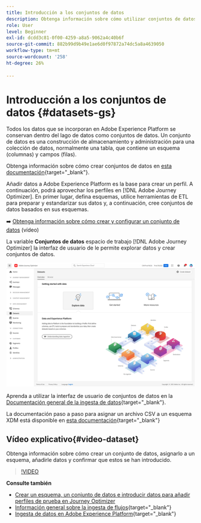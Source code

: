 ```yaml
---
title: Introducción a los conjuntos de datos
description: Obtenga información sobre cómo utilizar conjuntos de datos de Adobe Experience Platform en Adobe Journey Optimizer
role: User
level: Beginner
exl-id: dcdd3c81-0f00-4259-a8a5-9062a4c40b6f
source-git-commit: 882b99d9b49e1ae6d0f97872a74dc5a8a4639050
workflow-type: tm+mt
source-wordcount: '258'
ht-degree: 26%

---
```


# Introducción a los conjuntos de datos {#datasets-gs}

Todos los datos que se incorporan en Adobe Experience Platform se conservan dentro del lago de datos como conjuntos de datos. Un conjunto de datos es una construcción de almacenamiento y administración para una colección de datos, normalmente una tabla, que contiene un esquema (columnas) y campos (filas).

Obtenga información sobre cómo crear conjuntos de datos en [esta documentación](https://experienceleague.adobe.com/docs/experience-platform/catalog/datasets/overview.html){target=&quot;_blank&quot;}.

Añadir datos a Adobe Experience Platform es la base para crear un perfil. A continuación, podrá aprovechar los perfiles en [!DNL Adobe Journey Optimizer]. En primer lugar, defina esquemas, utilice herramientas de ETL para preparar y estandarizar sus datos y, a continuación, cree conjuntos de datos basados en sus esquemas.

➡️ [Obtenga información sobre cómo crear y configurar un conjunto de datos](#video-dataset) (vídeo)

La variable **Conjuntos de datos** espacio de trabajo [!DNL Adobe Journey Optimizer] la interfaz de usuario de le permite explorar datos y crear conjuntos de datos.

![](assets/datasets-home.png)

Aprenda a utilizar la interfaz de usuario de conjuntos de datos en la [Documentación general de la ingesta de datos](https://experienceleague.adobe.com/docs/experience-platform/ingestion/home.html?lang=es){target=&quot;_blank&quot;}.

La documentación paso a paso para asignar un archivo CSV a un esquema XDM está disponible en [esta documentación](https://experienceleague.adobe.com/docs/experience-platform/ingestion/tutorials/map-a-csv-file.html?lang=es){target=&quot;_blank&quot;}


## Vídeo explicativo{#video-dataset}

Obtenga información sobre cómo crear un conjunto de datos, asignarlo a un esquema, añadirle datos y confirmar que estos se han introducido.

>[!VIDEO](https://video.tv.adobe.com/v/334293?quality=12)

**Consulte también**

* [Crear un esquema, un conjunto de datos e introducir datos para añadir perfiles de prueba en Journey Optimizer](../building-journeys/creating-test-profiles.md)
* [Información general sobre la ingesta de flujos](https://experienceleague.adobe.com/docs/experience-platform/ingestion/streaming/overview.html?lang=es){target=&quot;_blank&quot;}
* [Ingesta de datos en Adobe Experience Platform](https://experienceleague.adobe.com/docs/experience-platform/ingestion/tutorials/ingest-batch-data.html){target=&quot;_blank&quot;}
